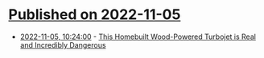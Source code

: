 # [Published on 2022-11-05](index.md)

* [2022-11-05, 10:24:00](https://soylentnews.org/article.pl?sid=22/11/04/171232&from=rss) - [This Homebuilt Wood-Powered Turbojet is Real and Incredibly Dangerous](https://soylentnews.org/article.pl?sid=22/11/04/171232&from=rss)
